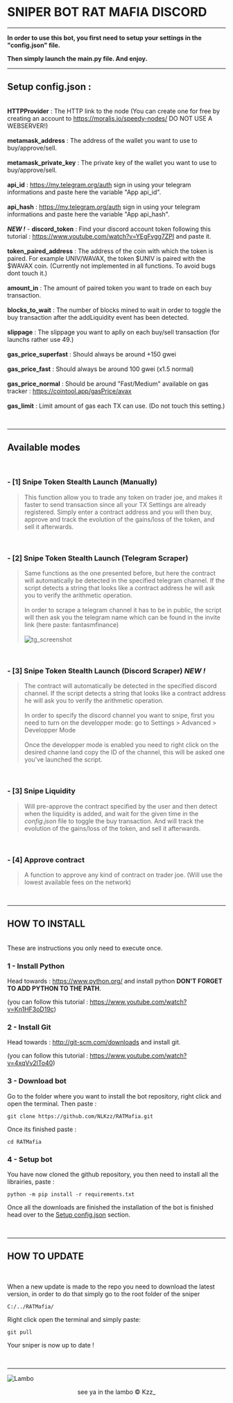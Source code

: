 # SNIPER BOT RAT MAFIA DISCORD

***

**In order to use this bot, you first need to setup your settings in the "config.json" file.**

**Then simply launch the main.py file. And enjoy.**

***

## **Setup config.json** :  
\
**HTTPProvider** : The HTTP link to the node (You can create one for free by creating an account to https://moralis.io/speedy-nodes/ DO NOT USE A WEBSERVER!)  
\
**metamask_address** : The address of the wallet you want to use to buy/approve/sell.  
\
**metamask_private_key** : The private key of the wallet you want to use to buy/approve/sell.  
\
**api_id** : https://my.telegram.org/auth sign in using your telegram informations and paste here the variable "App api_id".  
\
**api_hash** : https://my.telegram.org/auth sign in using your telegram informations and paste here the variable "App api_hash".    
\
***NEW !*** - **discord_token** : Find your discord account token following this tutorial : https://www.youtube.com/watch?v=YEgFvgg7ZPI and paste it.  
\
**token_paired_address** : The address of the coin with which the token is paired. For example UNIV/WAVAX, the token $UNIV is paired with the $WAVAX coin. (Currently not implemented in all functions. To avoid bugs dont touch it.)  
\
**amount_in** : The amount of paired token you want to trade on each buy transaction.  
\
**blocks_to_wait** : The number of blocks mined to wait in order to toggle the buy transaction after the addLiquidity event has been detected.  
\
**slippage** : The slippage you want to aplly on each buy/sell transaction (for launchs rather use 49.)  
\
**gas_price_superfast** : Should always be around +150 gwei  
\
**gas_price_fast** : Should always be around 100 gwei (x1.5 normal)  
\
**gas_price_normal** : Should be around "Fast/Medium" available on gas tracker : https://cointool.app/gasPrice/avax  
\
**gas_limit** : Limit amount of gas each TX can use. (Do not touch this setting.)

<br>

***

## **Available modes** 
<br>

### - [1] Snipe Token Stealth Launch (Manually)

> This function allow you to trade any token on trader joe, and makes it faster to send transaction since all your TX Settings are already registered. Simply enter a contract address and you will then buy, approve and track the evolution of the gains/loss of the token, and sell it afterwards.

<br>

### - [2] Snipe Token Stealth Launch (Telegram Scraper)

> Same functions as the one presented before, but here the contract will automatically be detected in the specified telegram channel. If the script detects a string that looks like a contract address he will ask you to verify the arithmetic operation.  
\
>In order to scrape a telegram channel it has to be in public, the script will then ask you the telegram name which can be found in the invite link (here paste: fantasmfinance)  
\
![tg_screenshot](https://www.zupimages.net/up/22/10/o71d.png)

<br>

### - [3] Snipe Token Stealth Launch (Discord Scraper)      ***NEW !***

> The contract will automatically be detected in the specified discord channel. If the script detects a string that looks like a contract address he will ask you to verify the arithmetic operation.  
\
> In order to specify the discord channel you want to snipe, first you need to turn on the developper mode: go to Settings > Advanced > Developper Mode  
\
>Once the developper mode is enabled you need to right click on the desired channe land copy the ID of the channel, this will be asked one you've launched the script.

<br>

### - [3] Snipe Liquidity
> Will pre-approve the contract specified by the user and then detect when the liquidity is added, and wait for the given time in the _config.json_ file to toggle the buy transaction. And will track the evolution of the gains/loss of the token, and sell it afterwards.

<br>

### - [4] Approve contract
> A function to approve any kind of contract on trader joe. (Will use the lowest available fees on the network)

<br>

***

## **HOW TO INSTALL**
<br>
These are instructions you only need to execute once.

### **1 - Install Python**

Head towards : https://www.python.org/ and install python **DON'T FORGET TO ADD PYTHON TO THE PATH**.  
 
(you can follow this tutorial : https://www.youtube.com/watch?v=Kn1HF3oD19c)

### **2 - Install Git**

Head towards : http://git-scm.com/downloads and install git.  
 
(you can follow this tutorial : https://www.youtube.com/watch?v=4xqVv2lTo40)

### **3 - Download bot**

Go to the folder where you want to install the bot repository, right click and open the terminal. Then paste :

```git clone https://github.com/NLKzz/RATMafia.git```

Once its finished paste :

```cd RATMafia```

### **4 - Setup bot**

You have now cloned the github repository, you then need to install all the librairies, paste :

```python -m pip install -r requirements.txt```

Once all the downloads are finished the installation of the bot is finished head over to the [Setup config.json](https://github.com/NLKzz/RATMafia#setup-configjson-) section.

<br>

***

## **HOW TO UPDATE**

<br>

When a new update is made to the repo you need to download the latest version, in order to do that simply go to the root folder of the sniper 

```C:/../RATMafia/```

Right click open the terminal and simply paste:

```git pull ```

Your sniper is now up to date !

<br>

***
![Lambo](https://efe.kim/avax/lambo)
<center>see ya in the lambo &copy; Kzz_ </center>